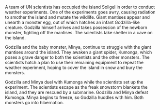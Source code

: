 <!-- Son of Godzilla (1967) -->

A team of UN scientists has occupied the island Sollgel in order to conduct weather experiments. One of the experiments goes awry, causing radiation to smother the island and mutate the wildlife. Giant mantises appear and unearth a monster egg, out of which hatches an infant Godzilla-like creature. Godzilla himself arrives and takes possession of the newborn monster, fighting off the mantises. The scientists take shelter in a cave on the island.

Godzilla and the baby monster, Minya, continue to struggle with the giant mantises around the island. They awaken a giant spider, Kumonga, which poses a grave danger to both the scientists and the other monsters. The scientists hatch a plan to use their remaining equipment to repeat the weather experiment, hoping to cover the island in snow and bury the monsters.

Godzilla and Minya duel with Kumonga while the scientists set up the experiment. The scientists escape as the freak snowstorm blankets the island, and they are rescued by a submarine. Godzilla and Minya defeat Kumonga. Minya begins to freeze, so Godzilla huddles with him. Both monsters go into hibernation.